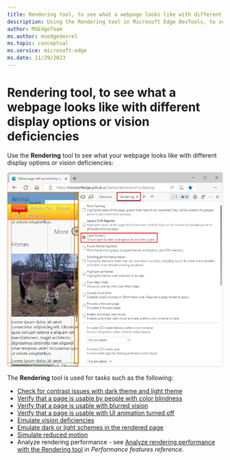 ```yaml
---
title: Rendering tool, to see what a webpage looks like with different display options or vision deficiencies
description: Using the Rendering tool in Microsoft Edge DevTools, to see what a webpage looks like with different display options or vision deficiencies.
author: MSEdgeTeam
ms.author: msedgedevrel
ms.topic: conceptual
ms.service: microsoft-edge
ms.date: 11/29/2023
---
```

# Rendering tool, to see what a webpage looks like with different display options or vision deficiencies

Use the **Rendering** tool to see what your webpage looks like with different display options or vision deficiencies:

![The Rendering tool, with the 'Layer borders' checkbox selected](./rendering-tool-images/rendering-tool.png)

The **Rendering** tool is used for tasks such as the following:
* [Check for contrast issues with dark theme and light theme](../accessibility/test-dark-mode.md)
* [Verify that a page is usable by people with color blindness](../accessibility/test-color-blindness.md)
* [Verify that a page is usable with blurred vision](../accessibility/test-blurred-vision.md)
* [Verify that a page is usable with UI animation turned off](../accessibility/test-reduced-ui-motion.md)
* [Emulate vision deficiencies](../accessibility/emulate-vision-deficiencies.md)
* [Emulate dark or light schemes in the rendered page](../accessibility/preferred-color-scheme-simulation.md)
* [Simulate reduced motion](../accessibility/reduced-motion-simulation.md)
* Analyze rendering performance - see [Analyze rendering performance with the Rendering tool](../evaluate-performance/reference.md#analyze-rendering-performance-with-the-rendering-tool) in _Performance features reference_.
